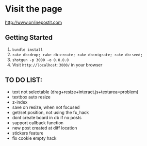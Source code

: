 Visit the page
=============
http://www.onlinepostit.com

## Getting Started

1. `bundle install`
2. `rake db:drop; rake db:create; rake db:migrate; rake db:seed;`
3. `shotgun -p 3000 -o 0.0.0.0`
4. Visit `http://localhost:3000/` in your browser

## TO DO LIST:


- text not selectable (drag+resize+interact.js+textarea=problem)
- textbox auto resize 
- z-index
- save on resize, when not focused
- get/set position, not using the fu_hack
- dont create board in db if no posts
- support callback function
- new post created at diff location
- stickers feature
- fix cookie empty hack

